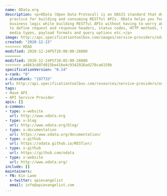 ```yaml
---
name: OData.org
description: <p>OData (Open Data Protocol) is an OASIS standard that defines the best
  practice for building and consuming RESTful APIs. OData helps you focus on your
  business logic while building RESTful APIs without having to worry about the approaches
  to define request and response headers, status codes, HTTP methods, URL conventions,
  media types, payload formats and query options etc.</p>
image: http://api.specificationtoolbox.com/images/service-providers/odata-org.jpg
created: "2020-12-23"
<<<<<<< HEAD
modified: 2020-12-24PST10:00:00-28800
=======
modified: 2020-12-24PST10:05:00-28800
>>>>>>> a4863c807d915be416e4c9342926ad270ca6159b
specificationVersion: "0.14"
x-rank: "8"
x-alexaRank: "197733"
url: http://api.specificationtoolbox.com/resources/service-providers/odata-org/
tags:
- Have API
- API Service Provider
apis: []
x-common:
- type: x-website
  url: http://www.odata.org
- type: x-blog
  url: http://www.odata.org/blog/
- type: x-documentation
  url: https://www.odata.org/documentation/
- type: x-github
  url: https://odata.github.io/RESTier/
- type: x-github
  url: https://github.com/odata
- type: x-website
  url: http://www.odata.org/
include: []
maintainers:
- FN: Kin Lane
  x-twitter: apievangelist
  email: info@apievangelist.com
...
```


